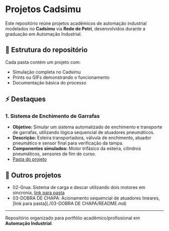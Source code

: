 # Projetos Cadsimu

Este repositório reúne projetos acadêmicos de automação industrial modelados no **Cadsimu** via **Rede de Petri**, desenvolvidos durante a graduação em Automação Industrial.

## 📂 Estrutura do repositório

Cada pasta contém um projeto com:
- Simulação completa no Cadsimu
- Prints ou GIFs demonstrando o funcionamento
- Documentação básica do processo

## ⚡ Destaques

### 1. Sistema de Enchimento de Garrafas
- **Objetivo:** Simular um sistema automatizado de enchimento e transporte de garrafas, utilizando lógica sequencial de atuadores pneumáticos.
- **Descrição:** Esteira transportadora, válvula de enchimento, atuador pneumático e sensor final para verificação da tampa.
- **Componentes simulados:** Motor trifásico da esteira, cilindros pneumáticos, sensores de fim de curso.
- [Pasta do projeto](./01-Sistema-Enchimento-Garrafas)

## 📌 Outros projetos
- 02-Grua: Sistema de carga e descar utilizando dois motores em sincronia, [link para pasta](./02-GRUA/README.md)  
- 03-DOBRA DE CHAPA: Acionamento sequencial de atuadores lineares, [link para pasta](./03-DOBRA DE CHAPA/README.md)

---

Repositório organizado para portfólio acadêmico/profissional em **Automação Industrial**.

